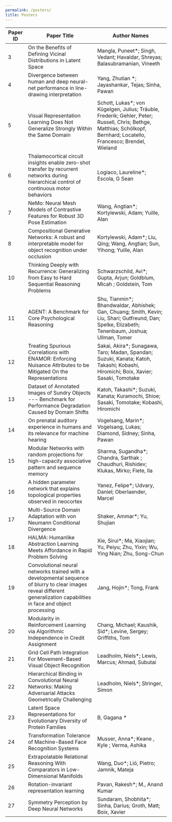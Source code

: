 ```yaml
---
permalink: /posters/
title: Posters
---
```


| Paper ID | Paper Title                                                                                                                                                              | Author Names                                                                                                                                                          |
|----------|--------------------------------------------------------------------------------------------------------------------------------------------------------------------------|-----------------------------------------------------------------------------------------------------------------------------------------------------------------------|
| 3        | On the Benefits of Defining Vicinal Distributions in Latent Space                                                                                                        | Mangla, Puneet*; Singh, Vedant; Havaldar, Shreyas; Balasubramanian, Vineeth                                                                                           |
| 4        | Divergence between human and deep neural-net performance in line-drawing interpretation                                                                                  | Yang, Zhutian *; Jayashankar, Tejas; Sinha, Pawan                                                                                                                     |
| 5        | Visual Representation Learning Does Not Generalize Strongly Within the Same Domain                                                                                       | Schott, Lukas*; von Kügelgen, Julius; Träuble, Frederik; Gehler, Peter; Russell, Chris; Bethge, Matthias; Schölkopf, Bernhard; Locatello, Francesco; Brendel, Wieland |
| 6        | Thalamocortical circuit insights enable zero-shot transfer by recurrent networks during hierarchical control of continuous motor behaviors                               | Logiaco, Laureline*; Escola, G Sean                                                                                                                                   |
| 7        | NeMo: Neural Mesh Models of Contrastive Features for Robust 3D Pose Estimation                                                                                           | Wang, Angtian*; Kortylewski, Adam; Yuille, Alan                                                                                                                       |
| 8        | Compositional Generative Networks: A robust and interpretable model for object recognition under occlusion                                                               | Kortylewski, Adam*; Liu, Qing; Wang, Angtian; Sun, Yihong; Yuille, Alan                                                                                               |
| 10       | Thinking Deeply with Recurrence: Generalizing from Easy to Hard Sequential Reasoning Problems                                                                            | Schwarzschild, Avi*; Gupta, Arjun; Goldblum, Micah ; Goldstein, Tom                                                                                                   |
| 11       | AGENT: A Benchmark for Core Psychological Reasoning                                                                                                                      | Shu, Tianmin*; Bhandwaldar, Abhishek; Gan, Chuang; Smith, Kevin; Liu, Shari; Gutfreund, Dan; Spelke, Elizabeth; Tenenbaum, Joshua; Ullman, Tomer                      |
| 12       | Treating Spurious Correlations with ENAMOR: Enforcing Nuisance Attributes to be Mitigated On the Representations                                                         | Sakai, Akira*; Sunagawa, Taro; Madan, Spandan; Suzuki, Kanata; Katoh, Takashi; Kobashi, Hiromichi; Boix, Xavier; Sasaki, Tomotake                                     |
| 13       | Dataset of Annotated Images of Sundry Objects --- Benchmark for Performance Degradation Caused by Domain Shifts                                                          | Katoh, Takashi*; Suzuki, Kanata; Kuramochi, Shioe; Sasaki, Tomotake; Kobashi, Hiromichi                                                                               |
| 14       | On prenatal auditory experience in humans and its relevance for machine hearing                                                                                          | Vogelsang, Marin*; Vogelsang, Lukas; Diamond, Sidney; Sinha, Pawan                                                                                                    |
| 15       | Modular Networks with random projections for high-capacity associative pattern and sequence memory                                                                       | Sharma, Sugandha*; Chandra, Sarthak ; Chaudhuri, Rishidev; Klukas, Mirko; Fiete, Ila                                                                                  |
| 16       | A hidden parameter network that explains topological properties observed in neocortex                                                                                    | Yanez, Felipe*; Udvary, Daniel; Oberlaender, Marcel                                                                                                                   |
| 17       | Multi-Source Domain Adaptation with von Neumann Conditional Divergence                                                                                                   | Shaker, Ammar*; Yu, Shujian                                                                                                                                           |
| 18       | HALMA: Humanlike Abstraction Learning Meets Affordance in Rapid Problem Solving                                                                                          | Xie, Sirui*; Ma, Xiaojian; Yu, Peiyu; Zhu, Yixin; Wu, Ying Nian; Zhu, Song-Chun                                                                                       |
| 19       | Convolutional neural networks trained with a developmental sequence of blurry to clear images reveal different generalization capabilities in face and object processing | Jang, Hojin*; Tong, Frank                                                                                                                                             |
| 20       | Modularity in Reinforcement Learning via Algorithmic Independence in Credit Assignment                                                                                   | Chang, Michael; Kaushik, Sid*; Levine, Sergey; Griffiths, Tom                                                                                                         |
| 21       | Grid Cell Path Integration For Movement-Based Visual Object Recognition                                                                                                  | Leadholm, Niels*; Lewis, Marcus; Ahmad, Subutai                                                                                                                       |
| 22       | Hierarchical Binding in Convolutional Neural Networks: Making Adversarial Attacks Geometrically Challenging                                                              | Leadholm, Niels*; Stringer, Simon                                                                                                                                     |
| 23       | Latent Space Representations for Evolutionary Diversity of Protein Families                                                                                              | B, Gagana *                                                                                                                                                           |
| 24       | Transformation Tolerance of Machine-Based Face Recognition Systems                                                                                                       | Musser, Anna*; Keane , Kyle ; Verma, Ashika                                                                                                                           |
| 25       | Extrapolatable Relational Reasoning With Comparators in Low-Dimensional Manifolds                                                                                        | Wang, Duo*; Lió, Pietro; Jamnik, Mateja                                                                                                                               |
| 26       | Rotation-invariant representation learning                                                                                                                               | Pavan, Rakesh*; M., Anand Kumar                                                                                                                                       |
| 27       | Symmetry Perception by Deep Neural Networks                                                                                                                              | Sundaram, Shobhita*; Sinha, Darius; Groth, Matt; Boix, Xavier                                                                                                         |
